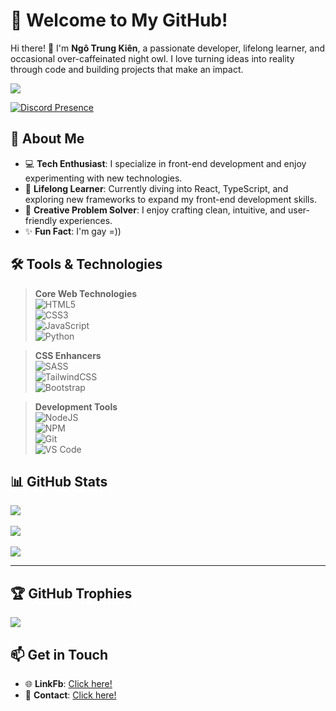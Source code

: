 # 🌟 Welcome to My GitHub!

Hi there! 👋 I'm **Ngô Trung Kiên**, a passionate developer, lifelong learner, and occasional over-caffeinated night owl. I love turning ideas into reality through code and building projects that make an impact.

[![](https://visitcount.itsvg.in/api?id=KimiZK-Dev&icon=0&color=8)](https://visitcount.itsvg.in)

[![Discord Presence](https://lanyard.cnrad.dev/api/913110942127095889?borderRadius=10px&idleMessage=Newbie%2C%20lazy%20and%20stupid%20%F0%9F%97%BF&theme=&animated=false&animatedDecoration=false&hideStatus=false&showDisplayName=true&hideDecoration=false)](https://discord.com/users/913110942127095889)

## 🚀 About Me
- 💻 **Tech Enthusiast**: I specialize in front-end development and enjoy experimenting with new technologies.
- 🌱 **Lifelong Learner**:  Currently diving into React, TypeScript, and exploring new frameworks to expand my front-end development skills.
- 🎨 **Creative Problem Solver**: I enjoy crafting clean, intuitive, and user-friendly experiences.
- ✨ **Fun Fact**: I'm gay =))


## 🛠️ Tools & Technologies
> **Core Web Technologies**  
> ![HTML5](https://img.shields.io/badge/html5-%23E34F26.svg?style=for-the-badge&logo=html5&logoColor=white)  
> ![CSS3](https://img.shields.io/badge/css3-%231572B6.svg?style=for-the-badge&logo=css3&logoColor=white)  
> ![JavaScript](https://img.shields.io/badge/javascript-%23323330.svg?style=for-the-badge&logo=javascript&logoColor=%23F7DF1E)  
> ![Python](https://img.shields.io/badge/python-%23FFFEFE.svg?style=for-the-badge&logo=python&logoColor=%234A89B8)

> **CSS Enhancers**  
> ![SASS](https://img.shields.io/badge/Sass-CC6699?style=for-the-badge&logo=sass&logoColor=white)  
> ![TailwindCSS](https://img.shields.io/badge/tailwindcss-%2338B2AC.svg?style=for-the-badge&logo=tailwind-css&logoColor=white)  
> ![Bootstrap](https://img.shields.io/badge/bootstrap-%23563D7C.svg?style=for-the-badge&logo=bootstrap&logoColor=white)

> **Development Tools**  
> ![NodeJS](https://img.shields.io/badge/node.js-6DA55F?style=for-the-badge&logo=node.js&logoColor=white)  
> ![NPM](https://img.shields.io/badge/npm-CB3837?style=for-the-badge&logo=npm&logoColor=white)  
> ![Git](https://img.shields.io/badge/git-F05032?style=for-the-badge&logo=git&logoColor=white)  
> ![VS Code](https://img.shields.io/badge/VS%20Code-0078D4?style=for-the-badge&logo=visual-studio-code&logoColor=white)


## 📊 GitHub Stats
![](https://github-readme-stats.vercel.app/api?username=ntkiendz&theme=omni&hide_border=false&include_all_commits=true&count_private=false)<br/>  
![](https://github-readme-streak-stats.herokuapp.com/?user=ntkiendz&theme=omni&hide_border=false)<br/>  
![](https://github-readme-stats.vercel.app/api/top-langs/?username=ntkiendz&theme=omni&hide_border=false&include_all_commits=true&count_private=false&layout=compact)

---

## 🏆 GitHub Trophies
![](https://github-trophies.vercel.app/?username=KimiZK-Dev&theme=onedark&no-frame=false&no-bg=false&margin-w=4)

## 📫 Get in Touch

-   🌐 **LinkFb**: [Click here!](https://www.facebook.com/share/1CZdVQrrjT/?mibextid=wwXIfr)
-   📧 **Contact**: [Click here!](tkien.noprocoder@gmail.com)
